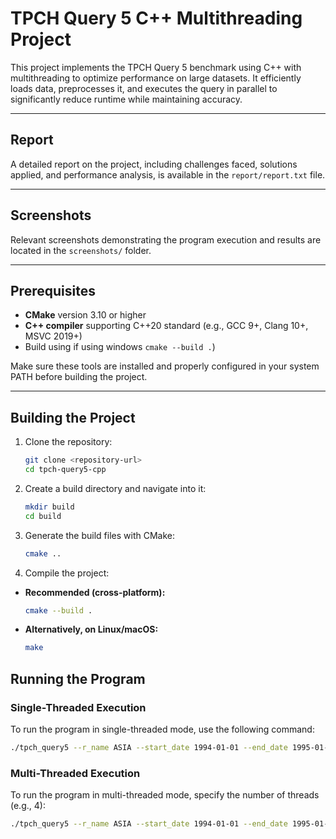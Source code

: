 # TPCH Query 5 C++ Multithreading Project

This project implements the TPCH Query 5 benchmark using C++ with multithreading to optimize performance on large datasets. It efficiently loads data, preprocesses it, and executes the query in parallel to significantly reduce runtime while maintaining accuracy.

---

## Report

A detailed report on the project, including challenges faced, solutions applied, and performance analysis, is available in the `report/report.txt` file.

---

## Screenshots

Relevant screenshots demonstrating the program execution and results are located in the `screenshots/` folder.

---

## Prerequisites

- **CMake** version 3.10 or higher
- **C++ compiler** supporting C++20 standard (e.g., GCC 9+, Clang 10+, MSVC 2019+)
- Build using if using windows `cmake --build .`)

Make sure these tools are installed and properly configured in your system PATH before building the project.


---

## Building the Project

1. Clone the repository:
   ```bash
   git clone <repository-url>
   cd tpch-query5-cpp
   ```

2. Create a build directory and navigate into it:
   ```bash
   mkdir build
   cd build
   ```

3. Generate the build files with CMake:
   ```bash
   cmake ..
   ```

4. Compile the project:  

- **Recommended (cross-platform):**  

   ```bash
   cmake --build .
   ```

- **Alternatively, on Linux/macOS:**  

   ```bash
   make 
   ```

## Running the Program
### Single-Threaded Execution
To run the program in single-threaded mode, use the following command:
```bash
./tpch_query5 --r_name ASIA --start_date 1994-01-01 --end_date 1995-01-01 --threads 1 --table_path /path/to/tables --result_path ../output_path/query5.out

```

### Multi-Threaded Execution
To run the program in multi-threaded mode, specify the number of threads (e.g., 4):
```bash
./tpch_query5 --r_name ASIA --start_date 1994-01-01 --end_date 1995-01-01 --threads 4 --table_path /path/to/tables --result_path ../output_path/query5.out

```

